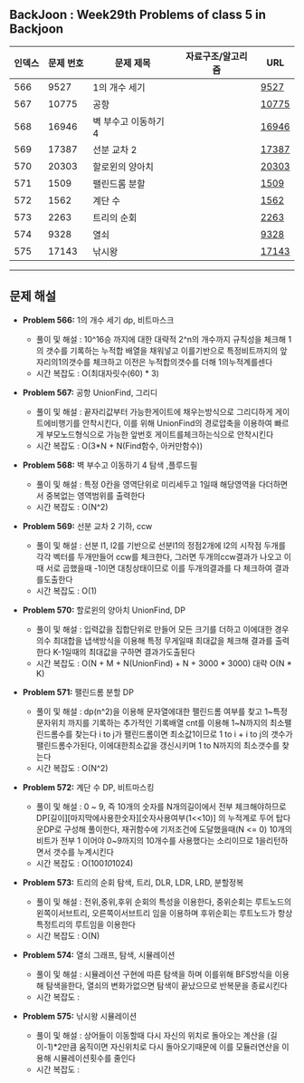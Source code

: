 ## BackJoon : Week29th Problems of class 5 in Backjoon

| 인덱스 | 문제 번호 | 문제 제목           | 자료구조/알고리즘 | URL |
|--------|-----------|---------------------|--------------------|------------------------------------------------|
| 566    | 9527      | 1의 개수 세기       |                    | [9527](https://www.acmicpc.net/problem/9527)   |
| 567    | 10775     | 공항                |                    | [10775](https://www.acmicpc.net/problem/10775) |
| 568    | 16946     | 벽 부수고 이동하기 4 |                    | [16946](https://www.acmicpc.net/problem/16946) |
| 569    | 17387     | 선분 교차 2         |                    | [17387](https://www.acmicpc.net/problem/17387) |
| 570    | 20303     | 할로윈의 양아치     |                    | [20303](https://www.acmicpc.net/problem/20303) |
| 571    | 1509      | 팰린드롬 분할       |                    | [1509](https://www.acmicpc.net/problem/1509)   |
| 572    | 1562      | 계단 수             |                    | [1562](https://www.acmicpc.net/problem/1562)   |
| 573    | 2263      | 트리의 순회         |                    | [2263](https://www.acmicpc.net/problem/2263)   |
| 574    | 9328      | 열쇠                |                    | [9328](https://www.acmicpc.net/problem/9328)   |
| 575    | 17143     | 낚시왕              |                    | [17143](https://www.acmicpc.net/problem/17143) |

---

## 문제 해설

- **Problem 566:** 1의 개수 세기  dp, 비트마스크
  - 풀이 및 해설 :  10^16승 까지에 대한 대략적 2^n의 개수까지 규칙성을 체크해 1의 갯수를 기록하는 누적합 배열을 채워넣고 이를기반으로 특정비트까지의 앞자리의1의갯수를 체크하고 이전은 누적합의갯수를 더해 1의누적계를센다
  - 시간 복잡도 :  O(최대자릿수(60) * 3)

- **Problem 567:** 공항  UnionFind, 그리디
  - 풀이 및 해설 :  끝자리값부터 가능한게이트에 채우는방식으로 그리디하게 게이트에비행기를 안착시킨다, 이를 위해 UnionFind의 경로압축을 이용하여 빠르게 부모노드형식으로 가능한 앞번호 게이트를체크하는식으로 안착시킨다
  - 시간 복잡도 :  O(3*N + N(Find함수, 아커만함수))

- **Problem 568:** 벽 부수고 이동하기 4  탐색 ,플루드필
  - 풀이 및 해설 :  특정 0칸을 영역단위로 미리세두고 1일때 해당영역을 다더하면서 중복없는 영역범위를 출력한다
  - 시간 복잡도 :  O(N^2)

- **Problem 569:** 선분 교차 2  기하, ccw
  - 풀이 및 해설 :  선분 l1, l2를 기반으로 선분l1의 정점2개에 l2의 시작점 두개를 각각 벡터를 두개만들어 ccw를 체크한다, 그러면 두개의ccw결과가 나오고 이때 서로 곱했을때 -1이면 대칭상태이므로 이를 두개의결과를 다 체크하여 결과를도출한다
  - 시간 복잡도 :  O(1)

- **Problem 570:** 할로윈의 양아치  UnionFind, DP
  - 풀이 및 해설 :  입력값을 집합단위로 만들어 모든 크기를 더하고 이에대한 경우의수 최대합을 냅색방식을 이용해 특정 무게일때 최대값을 체크해 결과를 출력한다 K-1일때의 최대값을 구하면 결과가도출된다
  - 시간 복잡도 :  O(N + M + N(UnionFind) + N + 3000 * 3000) 대략 O(N * K)

- **Problem 571:** 팰린드롬 분할  DP
  - 풀이 및 해설 :  dp(n^2)을 이용해 문자열에대한 팰린드롬 여부를 찾고 1~특정문자위치 까지를 기록하는 추가적인 기록배열 cnt를 이용해 1~N까지의 최소팰린드롬수를 찾는다 i to j가 팰린드롬이면 최소값1이므로 1 to i + i to j의 갯수가 팰린드롬수가된다, 이에대한최소값을 갱신시키며 1 to N까지의 최소갯수를 찾는다
  - 시간 복잡도 :  O(N^2)

- **Problem 572:** 계단 수  DP, 비트마스킹
  - 풀이 및 해설 :  0 ~ 9, 즉 10개의 숫자를 N개의길이에서 전부 체크해야하므로 DP[길이][마지막에사용한숫자][숫자사용여부(1<<10)] 의 누적계로 두어 탑다운DP로 구성해 풀이한다, 재귀함수에 기저조건에 도달했을때(N <= 0) 10개의 비트가 전부 1 이어야 0~9까지의 10개수를 사용했다는 소리이므로 1을리턴하면서 갯수를 누계시킨다
  - 시간 복잡도 :  O(100*10*1024)

- **Problem 573:** 트리의 순회  탐색, 트리, DLR, LDR, LRD, 분할정복
  - 풀이 및 해설 :  전위,중위,후위 순회의 특성을 이용한다, 중위순회는 루트노드의 왼쪽이서브트리, 오른쪽이서브트리 임을 이용하며 후위순회는 루트노드가 항상 특정트리의 루트임을 이용한다
  - 시간 복잡도 :  O(N)

- **Problem 574:** 열쇠  그래프, 탐색, 시뮬레이션
  - 풀이 및 해설 :  시뮬레이션 구현에 따른 탐색을 하며 이를위해 BFS방식을 이용해 탐색을한다, 열쇠의 변화가없으면 탐색이 끝났으므로 반복문을 종료시킨다
  - 시간 복잡도 :  

- **Problem 575:** 낚시왕  시뮬레이션
  - 풀이 및 해설 :  상어들이 이동할때 다시 자신의 위치로 돌아오는 계산을 (길이-1)*2만큼 움직이면 자신위치로 다시 돌아오기때문에 이를 모듈러연산을 이용해 시뮬레이션횟수를 줄인다
  - 시간 복잡도 :
